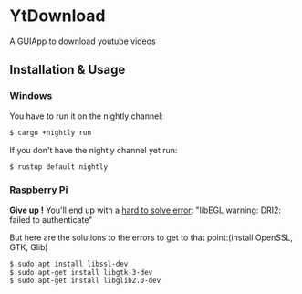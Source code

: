 # YtDownload
A GUIApp to download youtube videos

## Installation & Usage

### Windows
You have to run it on the nightly channel:
```bash
$ cargo +nightly run
```
If you don't have the nightly channel yet run:
```bash
$ rustup default nightly
```

### Raspberry Pi

**Give up !** You'll end up with a [hard to solve error](https://raspberrypi.stackexchange.com/questions/61078/qt-applications-dont-work-due-to-libegl): "libEGL warning: DRI2: failed to authenticate"

But here are the solutions to the errors to get to that point:(install OpenSSL, GTK, Glib)
```bash
$ sudo apt install libssl-dev
$ sudo apt-get install libgtk-3-dev
$ sudo apt-get install libglib2.0-dev
```
